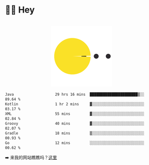 
# 👋🏻 Hey
<div align="center">
	<br>
	<img src="https://raw.githubusercontent.com/Aniket965/Aniket965/master/pacman.svg?sanitize=true" width="200" height="200">
	<br>
</div>

<!--START_SECTION:waka-->

```text
Java                   29 hrs 16 mins  ██████████████████████▒░░   89.64 %
Kotlin                 1 hr 2 mins     ▓░░░░░░░░░░░░░░░░░░░░░░░░   03.17 %
XML                    55 mins         ▓░░░░░░░░░░░░░░░░░░░░░░░░   02.84 %
Groovy                 40 mins         ▓░░░░░░░░░░░░░░░░░░░░░░░░   02.07 %
Gradle                 18 mins         ▒░░░░░░░░░░░░░░░░░░░░░░░░   00.93 %
Go                     12 mins         ░░░░░░░░░░░░░░░░░░░░░░░░░   00.62 %
```

<!--END_SECTION:waka-->

 ➡️  来我的网站瞧瞧吗？[这里](https://www.shaolongfei.com)
